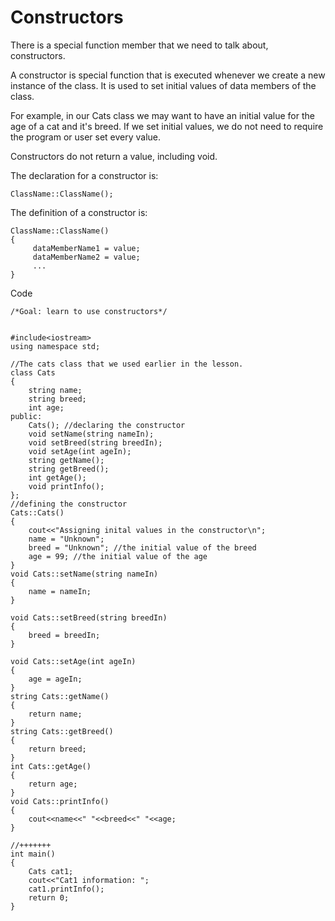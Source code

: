 # Constructors

There is a special function member that we need to talk about, constructors.

A constructor is special function that is executed whenever we create a new instance of the class. It is used to set initial values of data members of the class.

For example, in our Cats class we may want to have an initial value for the age of a cat and it's breed. If we set initial values, we do not need to require the program or user set every value.

Constructors do not return a value, including void.

The declaration for a constructor is:
```
ClassName::ClassName();
```
The definition of a constructor is:
```
ClassName::ClassName()
{
     dataMemberName1 = value;
     dataMemberName2 = value;
     ...
}
```

Code 

```
/*Goal: learn to use constructors*/


#include<iostream>
using namespace std;

//The cats class that we used earlier in the lesson. 
class Cats
{
    string name;
    string breed; 
    int age;
public:
    Cats(); //declaring the constructor
    void setName(string nameIn);
    void setBreed(string breedIn);
    void setAge(int ageIn);
    string getName();
    string getBreed();
    int getAge();
    void printInfo();
};
//defining the constructor
Cats::Cats()
{
    cout<<"Assigning inital values in the constructor\n";
    name = "Unknown";
    breed = "Unknown"; //the initial value of the breed
    age = 99; //the initial value of the age
}
void Cats::setName(string nameIn)
{
    name = nameIn;
}

void Cats::setBreed(string breedIn)
{
    breed = breedIn;
}

void Cats::setAge(int ageIn)
{
    age = ageIn;
}
string Cats::getName()
{
    return name;
}
string Cats::getBreed()
{
    return breed;
}
int Cats::getAge()
{
    return age;
}
void Cats::printInfo()
{
    cout<<name<<" "<<breed<<" "<<age;
}

//+++++++
int main()
{
    Cats cat1;
    cout<<"Cat1 information: ";
    cat1.printInfo();
    return 0;
}
```

